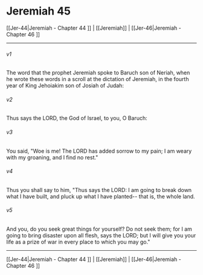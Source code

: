 # Jeremiah 45

[[Jer-44|Jeremiah - Chapter 44 ]] | [[Jeremiah]] | [[Jer-46|Jeremiah - Chapter 46 ]]
***

###### v1
The word that the prophet Jeremiah spoke to Baruch son of Neriah, when he wrote these words in a scroll at the dictation of Jeremiah, in the fourth year of King Jehoiakim son of Josiah of Judah:
###### v2
Thus says the LORD, the God of Israel, to you, O Baruch:
###### v3
You said, "Woe is me! The LORD has added sorrow to my pain; I am weary with my groaning, and I find no rest."
###### v4
Thus you shall say to him, "Thus says the LORD: I am going to break down what I have built, and pluck up what I have planted-- that is, the whole land.
###### v5
And you, do you seek great things for yourself? Do not seek them; for I am going to bring disaster upon all flesh, says the LORD; but I will give you your life as a prize of war in every place to which you may go."

***

[[Jer-44|Jeremiah - Chapter 44 ]] | [[Jeremiah]] | [[Jer-46|Jeremiah - Chapter 46 ]]
